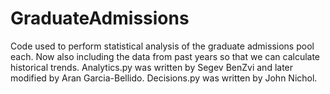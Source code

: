 # GraduateAdmissions

Code used to perform statistical analysis of the graduate admissions pool each. Now also including the data from past years so that we can calculate historical trends. 
Analytics.py was written by Segev BenZvi and later modified by Aran Garcia-Bellido. Decisions.py was written by John Nichol.
